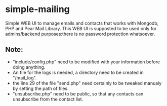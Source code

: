 # simple-mailing
Simple WEB UI to manage emails and contacts that works with Mongodb, PHP and Pear Mail Library.
This WEB UI is supposted to be used only for admins/backend purposes:there is no password protection whatsoever.

## Note:
- "include/config.php" need to be modified with your information before doing anything.
- An file for the logs is needed, a directory need to be created in "/mail_log".
- the line 29 of the file "send.php" need certainly to be tweaked manualy by setting the path of files.
- "unsubscribe.php" need to be public, so that any contacts can unsubscribe from the contact list.
